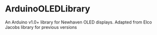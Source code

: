 ArduinoOLEDLibrary
==================

An Arduino v1.0+ library for Newhaven OLED displays. Adapted from Elco Jacobs library for previous versions
